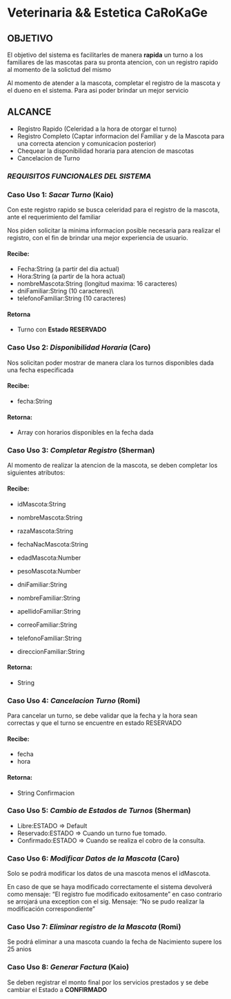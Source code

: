 # Veterinaria && Estetica CaRoKaGe

## OBJETIVO
El objetivo del sistema es facilitarles de manera **rapida** un turno a los familiares de las mascotas para
su pronta atencion, con un registro rapido al momento de la solictud del mismo

Al momento de atender a la mascota, completar el registro de la mascota y el dueno en el sistema. Para asi
poder brindar un mejor servicio

## ALCANCE
- Registro Rapido (Celeridad a la hora de otorgar el turno)
- Registro Completo (Captar informacion del Familiar y de la Mascota para una correcta atencion y comunicacion posterior)
- Chequear la disponibilidad horaria para atencion de mascotas
- Cancelacion de Turno


### **_REQUISITOS FUNCIONALES DEL SISTEMA_**

### Caso Uso 1: _Sacar Turno_ **(Kaio)**
Con este registro rapido se busca celeridad para el registro de la mascota,  ante el requerimiento del familiar

Nos piden solicitar la minima informacion posible necesaria para realizar el registro,
con el fin de brindar una mejor experiencia de usuario.

#### Recibe:
- Fecha:String (a partir del dia actual)
- Hora:String (a partir de la hora actual)
- nombreMascota:String (longitud maxima: 16 caracteres)
- dniFamiliar:String (10 caracteres)\
- telefonoFamiliar:String (10 caracteres)
#### Retorna
- Turno con **Estado RESERVADO**



### Caso Uso 2: _Disponibilidad Horaria_ **(Caro)**
Nos solicitan poder mostrar de manera clara los turnos disponibles dada una fecha especificada

#### Recibe:
- fecha:String

#### Retorna:
- Array con horarios disponibles en la fecha dada


### Caso Uso 3: _Completar Registro_ **(Sherman)**

Al momento de realizar la atencion de la mascota, se deben completar los siguientes atributos:

#### Recibe:
- idMascota:String
- nombreMascota:String
- razaMascota:String
- fechaNacMascota:String
- edadMascota:Number
- pesoMascota:Number

- dniFamiliar:String
- nombreFamiliar:String
- apellidoFamiliar:String
- correoFamiliar:String
- telefonoFamiliar:String
- direccionFamiliar:String

#### Retorna:
- String





### Caso Uso 4: _Cancelacion Turno_ **(Romi)**

Para cancelar un turno, se debe validar que la fecha y la hora sean correctas y que el turno se encuentre
en estado RESERVADO

#### Recibe:
- fecha
- hora
#### Retorna:
- String Confirmacion


### Caso Uso 5: _Cambio de Estados de Turnos_ **(Sherman)**

- Libre:ESTADO => Default
- Reservado:ESTADO => Cuando un turno fue tomado.
- Confirmado:ESTADO => Cuando se realiza el cobro de la consulta.



### Caso Uso 6: _Modificar Datos de la Mascota_ **(Caro)**

Solo se podrá modificar los datos de una mascota menos el idMascota.

En caso de que se haya modificado correctamente el sistema devolverá como mensaje:
“El registro fue modificado exitosamente” en caso contrario se arrojará una exception con el sig.
Mensaje: “No se pudo realizar la modificación correspondiente”


### Caso Uso 7: _Eliminar registro de la Mascota_ **(Romi)**
Se podrá eliminar a una mascota cuando la fecha de Nacimiento supere los 25 anios


### Caso Uso 8: _Generar Factura_ **(Kaio)**

Se deben registrar el monto final por los servicios prestados y se debe cambiar el Estado a **CONFIRMADO**

